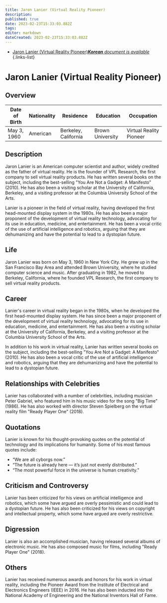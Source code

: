 ```yaml
---
title: Jaron Lanier (Virtual Reality Pioneer)
description: 
published: true
date: 2023-02-23T15:33:03.882Z
tags: 
editor: markdown
dateCreated: 2023-02-23T15:33:03.882Z
---
```


- [Jaron Lanier (Virtual Reality Pioneer)***Korean** document is available*](/ko/Knowledge-base/Dictionary/Person/jaron-lanier-virtual-reality-pioneer)
{.links-list}


# Jaron Lanier (Virtual Reality Pioneer)

## Overview

| Date of Birth | Nationality | Residence | Education | Occupation |
| ------------- | ----------- | --------- | --------- | ---------- |
| May 3, 1960   | American    | Berkeley, California | Brown University | Virtual Reality Pioneer |

## Description

Jaron Lanier is an American computer scientist and author, widely credited as the father of virtual reality. He is the founder of VPL Research, the first company to sell virtual reality products. He has written several books on the subject, including the best-selling "You Are Not a Gadget: A Manifesto" (2010). He has also been a visiting scholar at the University of California, Berkeley, and a visiting professor at the Columbia University School of the Arts.

Lanier is a pioneer in the field of virtual reality, having developed the first head-mounted display system in the 1980s. He has also been a major proponent of the development of virtual reality technology, advocating for its use in education, medicine, and entertainment. He has been a vocal critic of the use of artificial intelligence and robotics, arguing that they are dehumanizing and have the potential to lead to a dystopian future.

## Life

Jaron Lanier was born on May 3, 1960 in New York City. He grew up in the San Francisco Bay Area and attended Brown University, where he studied computer science and music. After graduating in 1982, he moved to Berkeley, California, where he founded VPL Research, the first company to sell virtual reality products.

## Career

Lanier's career in virtual reality began in the 1980s, when he developed the first head-mounted display system. He has since been a major proponent of the development of virtual reality technology, advocating for its use in education, medicine, and entertainment. He has also been a visiting scholar at the University of California, Berkeley, and a visiting professor at the Columbia University School of the Arts.

In addition to his work in virtual reality, Lanier has written several books on the subject, including the best-selling "You Are Not a Gadget: A Manifesto" (2010). He has also been a vocal critic of the use of artificial intelligence and robotics, arguing that they are dehumanizing and have the potential to lead to a dystopian future.

## Relationships with Celebrities

Lanier has collaborated with a number of celebrities, including musician Peter Gabriel, who featured him in his music video for the song "Big Time" (1986). He has also worked with director Steven Spielberg on the virtual reality film "Ready Player One" (2018).

## Quotations

Lanier is known for his thought-provoking quotes on the potential of technology and its implications for humanity. Some of his most famous quotes include:

- “We are all cyborgs now.”
- “The future is already here — it’s just not evenly distributed.”
- “The most powerful force in the universe is human creativity.”

## Criticism and Controversy

Lanier has been criticized for his views on artificial intelligence and robotics, which some have argued are overly pessimistic and could lead to a dystopian future. He has also been criticized for his views on copyright and intellectual property, which some have argued are overly restrictive.

## Digression

Lanier is also an accomplished musician, having released several albums of electronic music. He has also composed music for films, including "Ready Player One" (2018).

## Others

Lanier has received numerous awards and honors for his work in virtual reality, including the Pioneer Award from the Institute of Electrical and Electronics Engineers (IEEE) in 2016. He has also been inducted into the National Academy of Engineering and the National Inventors Hall of Fame.